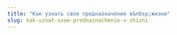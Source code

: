 ```yaml
---
title: "Как узнать свое предназначение в&nbsp;жизни"
slug: kak-uznat-svoe-prednaznachenie-v-zhizni
---
```


